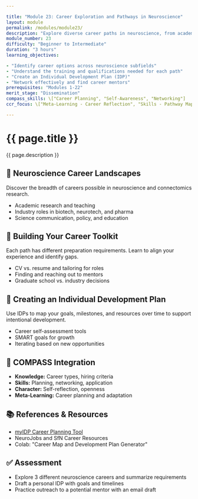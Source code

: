 ```yaml
---

title: "Module 23: Career Exploration and Pathways in Neuroscience"
layout: module
permalink: /modules/module23/
description: "Explore diverse career paths in neuroscience, from academia and industry to science policy and entrepreneurship."
module_number: 23
difficulty: "Beginner to Intermediate"
duration: "3 hours"
learning_objectives:

- "Identify career options across neuroscience subfields"
- "Understand the training and qualifications needed for each path"
- "Create an Individual Development Plan (IDP)"
- "Network effectively and find career mentors"
prerequisites: "Modules 1-22"
merit_stage: "Dissemination"
compass_skills: \["Career Planning", "Self-Awareness", "Networking"]
ccr_focus: \["Meta-Learning - Career Reflection", "Skills - Pathway Mapping"]

---
```


<div class="main-content">
  <div class="hero">
    <div class="hero-content">
      <h1>{{ page.title }}</h1>
      <p class="hero-subtitle">{{ page.description }}</p>
    </div>
  </div>

  <div class="cards-grid module-cards">
<div class="card module-card">
    <h2>💼 Neuroscience Career Landscapes</h2>
    <p>Discover the breadth of careers possible in neuroscience and connectomics research.</p>
    <ul>
      <li>Academic research and teaching</li>
      <li>Industry roles in biotech, neurotech, and pharma</li>
      <li>Science communication, policy, and education</li>
    </ul>
  </div>

  <div class="card module-card">
    <h2>🔹 Building Your Career Toolkit</h2>
    <p>Each path has different preparation requirements. Learn to align your experience and identify gaps.</p>
    <ul>
      <li>CV vs. resume and tailoring for roles</li>
      <li>Finding and reaching out to mentors</li>
      <li>Graduate school vs. industry decisions</li>
    </ul>
  </div>

  <div class="card module-card">
    <h2>💼 Creating an Individual Development Plan</h2>
    <p>Use IDPs to map your goals, milestones, and resources over time to support intentional development.</p>
    <ul>
      <li>Career self-assessment tools</li>
      <li>SMART goals for growth</li>
      <li>Iterating based on new opportunities</li>
    </ul>
  </div>

  <div class="card module-card">
    <h2>🌟 COMPASS Integration</h2>
    <ul>
      <li><strong>Knowledge:</strong> Career types, hiring criteria</li>
      <li><strong>Skills:</strong> Planning, networking, application</li>
      <li><strong>Character:</strong> Self-reflection, openness</li>
      <li><strong>Meta-Learning:</strong> Career planning and adaptation</li>
    </ul>
  </div>

  <div class="card module-card">
    <h2>📚 References & Resources</h2>
    <ul>
      <li><a href="https://myidp.sciencecareers.org/">myIDP Career Planning Tool</a></li>
      <li>NeuroJobs and SfN Career Resources</li>
      <li>Colab: "Career Map and Development Plan Generator"</li>
    </ul>
  </div>

  <div class="card module-card">
    <h2>✅ Assessment</h2>
    <ul>
      <li>Explore 3 different neuroscience careers and summarize requirements</li>
      <li>Draft a personal IDP with goals and timelines</li>
      <li>Practice outreach to a potential mentor with an email draft</li>
    </ul>
  </div>
</div>
</div>
